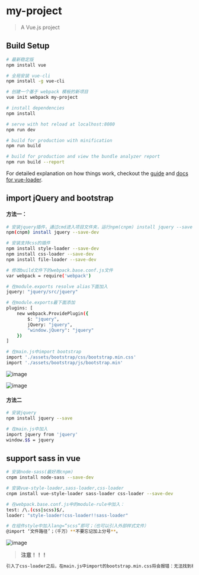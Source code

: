 # my-project

> A Vue.js project

## Build Setup

``` bash
# 最新稳定版
npm install vue

# 全局安装 vue-cli
npm install -g vue-cli

# 创建一个基于 webpack 模板的新项目
vue init webpack my-project

# install dependencies
npm install

# serve with hot reload at localhost:8080
npm run dev

# build for production with minification
npm run build

# build for production and view the bundle analyzer report
npm run build --report
```

For detailed explanation on how things work, checkout the [guide](http://vuejs-templates.github.io/webpack/) and [docs for vue-loader](http://vuejs.github.io/vue-loader).

## import jQuery and bootstrap

#### 方法一：
``` bash
# 安装jquery插件，通过cmd进入项目文件夹，运行npm(cnpm) install jquery --save-dev安装插件
npm(cnpm) install jquery --save-dev

# 安装支持css的插件
npm install style-loader --save-dev
npm install css-loader --save-dev
npm install file-loader --save-dev

# 修改build文件下的webpack.base.conf.js文件
var webpack = require('webpack')

# 在module.exports resolve alias下面加入
jquery: "jquery/src/jquery"

# 在module.exports最下面添加
plugins: [
    new webpack.ProvidePlugin({
        $: "jquery",
        jQuery: "jquery",
        "window.jQuery": "jquery"
    })
]

# 在main.js中import bootstrap
import './assets/bootstrap/css/bootstrap.min.css'
import './assets/bootstrap/js/bootstrap.min'
```
![image](http://i.imgur.com/7j5uGrT.png)

![image](http://i.imgur.com/uv0ND9t.png)

#### 方法二
``` bash
# 安装jquery
npm install jquery --save

# 在main.js中加入
import jquery from 'jquery'
window.$$ = jquery
```

## support sass in vue
``` bash
# 安装node-sass(最好用cnpm)
cnpm install node-sass --save-dev

# 安装vue-style-loader,sass-loader,css-loader
cnpm install vue-style-loader sass-loader css-loader --save-dev

# 在webpack.base.conf.js中的module-rule中加入：
test: /\.(css|scss)$/,
loader: "style-loader!css-loader!!sass-loader"

# 在组件style中加入lang=“scss”即可；（也可以引入外部样式文件）
@import ‘文件路径’；（千万）**不要忘记加上分号**。
```
![image](http://i.imgur.com/G9Slfbl.png)
> **注意！！！**
``` bash
引入了css-loader之后，在main.js中import的bootstrap.min.css将会报错：无法找到相应的模块；此时只要把bootstrap.css引入到组件的style中即可：@import ‘文件路径’；（千万）**不要忘记加上分号**。
```
